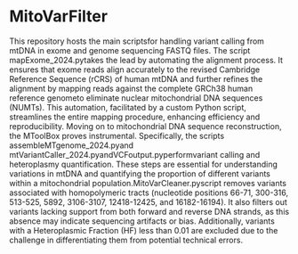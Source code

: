 # MitoVarFilter
<p text-align=center>This repository hosts the main scriptsfor handling variant calling from mtDNA in exome and genome sequencing FASTQ files. 
  The script mapExome_2024.pytakes the lead by automating the alignment process. It ensures that exome reads align accurately to the revised Cambridge Reference Sequence (rCRS) of human mtDNA and further refines the alignment by mapping reads against the complete GRCh38 human reference genometo eliminate nuclear mitochondrial DNA sequences (NUMTs). This automation, facilitated by a custom Python script, streamlines the entire mapping procedure, enhancing efficiency and reproducibility. 
  Moving on to mitochondrial DNA sequence reconstruction, the MToolBox proves instrumental. Specifically, the scripts assembleMTgenome_2024.pyand mtVariantCaller_2024.pyandVCFoutput.pyperformvariant calling and heteroplasmy quantification. 
  These steps are essential for understanding variations in mtDNA and quantifying the proportion of different variants within a mitochondrial population.MitoVarCleaner.pyscript removes variants associated with homopolymeric tracts (nucleotide positions 66-71, 300-316, 513-525, 5892, 3106-3107, 12418-12425, and 16182-16194). It also filters out variants lacking support from both forward and reverse DNA strands, as this absence may indicate sequencing artifacts or bias. 
  Additionally, variants with a Heteroplasmic Fraction (HF) less than 0.01 are excluded due to the challenge in differentiating them from potential technical errors.</p>
